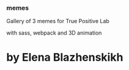 ### memes

Gallery of 3 memes for True Positive Lab

with sass, webpack and 3D animation

# by Elena Blazhenskikh
